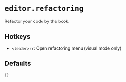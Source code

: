 # `editor.refactoring`

Refactor your code by the book.

## Hotkeys

- `<leader>rr`: Open refactoring menu (visual mode only)

## Defaults

```lua
{}
```

